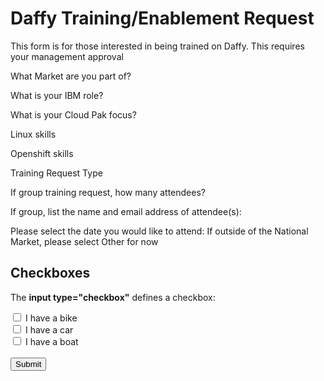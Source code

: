 <script>
  document.title = "Request Forms - Training";
</script>

# Daffy Training/Enablement Request

This form is for those interested in being trained on Daffy. This requires your management approval

What Market are you part of?

What is your IBM role?

What is your Cloud Pak focus?

Linux skills

Openshift skills

Training Request Type

If group training request, how many attendees?

If group, list the name and email address of attendee(s):

Please select the date you would like to attend: If outside of the National Market, please select Other for now

<!DOCTYPE html>
<html>
<body>

<h2>Checkboxes</h2>
<p>The <strong>input type="checkbox"</strong> defines a checkbox:</p>

<form action="/action_page.php">
  <input type="checkbox" id="vehicle1" name="vehicle1" value="Bike">
  <label for="vehicle1"> I have a bike</label><br>
  <input type="checkbox" id="vehicle2" name="vehicle2" value="Car">
  <label for="vehicle2"> I have a car</label><br>
  <input type="checkbox" id="vehicle3" name="vehicle3" value="Boat">
  <label for="vehicle3"> I have a boat</label><br><br>
  <input type="submit" value="Submit">
</form>

</body>
</html>

